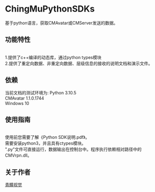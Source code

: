# ChingMuPythonSDKs
基于python语言，获取CMAvatar或CMServer发送的数据。

## 功能特性
<br>1.提供了c++编译的动态库，通过python types模块
<br>2.提供了重定向数据、非重定向数据、层级信息的接收的说明文档和演示文件。

## 依赖
当前文档的测试环境为:
Python 3.10.5
<br>CMAvatar 1.1.0.1744
<br>Windows 10

## 使用指南
<br>使用前您需要了解《Python SDK说明.pdf》。
<br>需要安装python3，并且具有ctypes模块。
<br>".py"文件可直接运行，数据输出在控制台中。程序执行依赖相对路径中的CMVrpn.dll。

## 关于作者
<a href="http://www.chingmu.com/">青瞳视觉</a>
